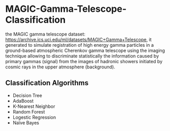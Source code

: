 # MAGIC-Gamma-Telescope-Classification
the MAGIC gamma telescope dataset:
https://archive.ics.uci.edu/ml/datasets/MAGIC+Gamma+Telescope, it generated to simulate
registration of high energy gamma particles in a ground-based atmospheric Cherenkov gamma
telescope using the imaging technique allowing to discriminate statistically the information
caused by primary gammas (signal) from the images of hadronic showers initiated by cosmic rays in the upper atmosphere (background).

## Classification Algorithms
- Decision Tree
- AdaBoost
- K-Nearest Neighbor
- Random Forest
- Logestic Regression
- Naïve Bayes
